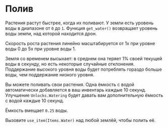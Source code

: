 # Полив
Растения растут быстрее, когда их поливают. У земли есть уровень воды в диапазоне от `0` до `1`.
Функция `get_water()` возвращает уровень воды земли, над которой находится дрон.

Скорость роста растения линейно масштабируется от 1x при уровне воды 0 до 5x при уровне воды 1.

Земля со временем высыхает: в среднем она теряет 1% своей текущей воды в секунду, но есть некоторые случайные отклонения. Поддержание высокого уровня воды будет потреблять гораздо больше воды, чем поддержание низкого уровня.

Вы можете поливать свои растения. Одна ёмкость с водой автоматически добавляется в ваш инвентарь каждые 10 секунд.
Улучшение `Unlocks.Watering` будет давать вам дополнительную ёмкость с водой каждые 10 секунд.

Ёмкость вмещает `0.25` воды.

Вызовите `use_item(Items.Water)` над любой землёй, чтобы полить её.